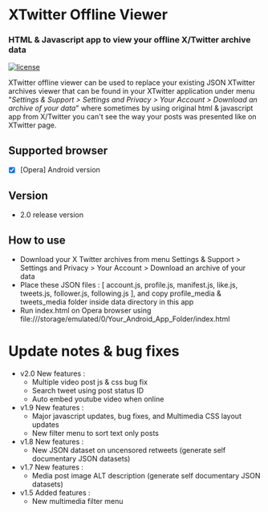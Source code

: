 # XTwitter Offline Viewer
### HTML & Javascript app to view your offline X/Twitter archive data
[![license](https://img.shields.io/github/license/mashape/apistatus.svg)](https://opensource.org/licenses/MIT)

XTwitter offline viewer can be used to replace your existing JSON XTwitter archives viewer that can be found in your XTwitter application under menu "*Settings & Support > Settings and Privacy > Your Account > Download an archive of your data*" where sometimes by using original html & javascript app from X/Twitter you can't see the way your posts was presented like on XTwitter page.

## Supported browser
- [x] [Opera] Android version

## Version
- 2.0 release version

## How to use
- Download your X Twitter archives from menu Settings & Support > Settings and Privacy > Your Account > Download an archive of your data
- Place these JSON files : [ account.js, profile.js, manifest.js, like.js, tweets.js, follower.js, following.js ], and copy profile_media & tweets_media folder inside data directory in this app
- Run index.html on Opera browser using file:///storage/emulated/0/Your_Android_App_Folder/index.html

# Update notes & bug fixes
- v2.0 New features :
   - Multiple video post js & css bug fix
   - Search tweet using post status ID
   - Auto embed youtube video when online
- v1.9 New features :
   - Major javascript updates, bug fixes, and Multimedia CSS layout updates
   - New filter menu to sort text only posts
- v1.8 New features :
    - New JSON dataset on uncensored
      retweets (generate self documentary JSON datasets)
- v1.7 New features :
    - Media post image ALT description (generate self documentary JSON datasets)
- v1.5 Added features :
    - New multimedia filter menu